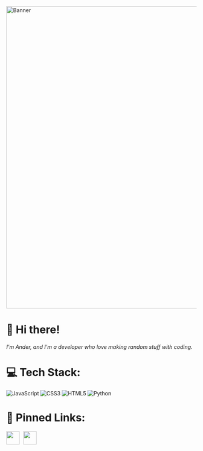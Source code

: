<img src="https://i.pinimg.com/736x/30/8d/e8/308de80284d24aaa2695b555b8d476a1.jpg" alt="Banner" width="800"/>

<h1>👋 Hi there!</h1>
<h6>I'm Ander, and I'm a developer who love making random stuff with coding.</h6>

# 💻 Tech Stack:
![JavaScript](https://img.shields.io/badge/javascript-%2320232a.svg?style=for-the-badge&logo=javascript&logoColor=%23F7DF1E) 
![CSS3](https://img.shields.io/badge/css3-%231572B6.svg?style=for-the-badge&logo=css3&logoColor=white) 
![HTML5](https://img.shields.io/badge/html5-%23E34F26.svg?style=for-the-badge&logo=html5&logoColor=white) 
![Python](https://img.shields.io/badge/python-3670A0?style=for-the-badge&logo=python&logoColor=ffdd54)

# 📌 Pinned Links:
<div style="display: flex; align-items: center; gap: 10px;">
<a href="#"><img src="https://cdn4.iconfinder.com/data/icons/logos-brands-7/512/instagram_icon-instagram_buttoninstegram-64.png" style="height: 35px" /></a>
  <a href="#"><img src="https://cdn3.iconfinder.com/data/icons/social-network-flat-3/100/Discord-64.png" style="height: 35px" /></a>
</div>

